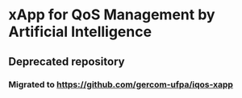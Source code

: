# xApp for QoS Management by Artificial Intelligence 

## Deprecated repository

### Migrated to https://github.com/gercom-ufpa/iqos-xapp

